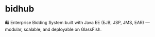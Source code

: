 # bidhub
🛍️ Enterprise Bidding System built with Java EE (EJB, JSP, JMS, EAR) — modular, scalable, and deployable on GlassFish.
